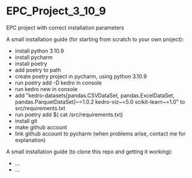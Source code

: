 # EPC_Project_3_10_9
EPC project with correct installation parameters

A small installation guide (for starting from scratch to your own project):
* install python 3.10.9
* install pycharm
* install poetry
* add poetry to path
* create poetry project in pycharm, using python 3.10.9
* run poetry add -D kedro in console
* run kedro new in console
* add 
	"kedro-datasets[pandas.CSVDataSet, pandas.ExcelDataSet, pandas.ParquetDataSet]~=1.0.2
	kedro-viz~=5.0
	scikit-learn~=1.0"
  to src/requirements.txt
* run poetry add $( cat <PROJECT-NAME>/src/requirements.txt)   
* install git
* make github account
* link github account to pycharm (when problems arise, contact me for explanation)

A small installation guide (to clone this repo and getting it working): 
* ...
* ...

